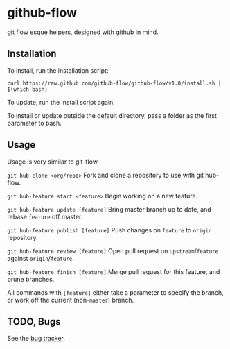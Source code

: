 github-flow
===========

git flow esque helpers, designed with github in mind.

Installation
------------

To install, run the installation script:

```
curl https://raw.github.com/github-flow/github-flow/v1.0/install.sh | $(which bash)
```

To update, run the install script again.

To install or update outside the default directory, pass a folder as the first parameter to bash.

Usage
-----

Usage is very similar to git-flow

`git hub-clone <org/repo>` Fork and clone a repository to use with git hub-flow.

`git hub-feature start <feature>` Begin working on a new feature.

`git hub-feature update [feature]` Bring master branch up to date, and rebase `feature` off master.

`git hub-feature publish [feature]` Push changes on `feature` to `origin` repository.

`git hub-feature review [feature]` Open pull request on `upstream`/`feature` against `origin`/`feature`.

`git hub-feature finish [feature]` Merge pull request for this feature, and prune branches.

All commands with `[feature]` either take a parameter to specify the branch, or work off the current (non-`master`) branch.

TODO, Bugs
----------

See the [bug tracker](https://github.com/github-flow/github-flow/issues).